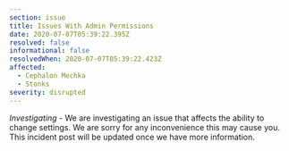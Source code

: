 ```yaml
---
section: issue
title: Issues With Admin Permissions
date: 2020-07-07T05:39:22.395Z
resolved: false
informational: false
resolvedWhen: 2020-07-07T05:39:22.423Z
affected:
  - Cephalon Mechka
  - Stonks
severity: disrupted
---
```

*Investigating* - We are investigating an issue that affects the ability to change settings. We are sorry for any inconvenience this may cause you. This incident post will be updated once we have more information.
